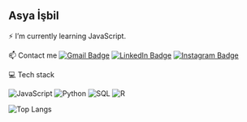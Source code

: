 ## Asya İşbil

⚡ I’m currently learning JavaScript.

<!--
📊 I use SQL daily. 
-->

📫 Contact me
[![Gmail Badge](https://img.shields.io/badge/-Gmail-D14836?style=flat-square&logo=Gmail&logoColor=white)](mailto:asyaisbill@gmail.com)
[![LinkedIn Badge](https://img.shields.io/badge/-LinkedIn-0077B5?style=flat-square&logo=LinkedIn&logoColor=white)](https://www.linkedin.com/in/asya-isbil/)
[![Instagram Badge](https://img.shields.io/badge/-Instagram-E4405F?style=flat-square&logo=Instagram&logoColor=white)](https://www.instagram.com/commentlines/)  

<!--
## 📚 Recommended Learning Resources
- [Python Docs](https://docs.python.org/3/)  
- [SQL Tutorial](https://www.w3schools.com/sql/)  
- [JavaScript Guide](https://developer.mozilla.org/en-US/docs/Web/JavaScript/Guide)


I would appreciate it if you could follow my Instagram account, where I share what I learn about programming.
-->
<!--
**asyaisbil/asyaisbil** is a ✨ _special_ ✨ repository because its `README.md` (this file) appears on your GitHub profile.

Here are some ideas to get you started:

- 🔭 I’m currently working on ...
- 🌱 I’m currently learning ...
- 👯 I’m looking to collaborate on ...
- 🤔 I’m looking for help with ...
- 💬 Ask me about ...
- 📫 How to reach me: ...
- 😄 Pronouns: ...
- ⚡ Fun fact: ...
-->

💻 Tech stack 

![JavaScript](https://img.shields.io/badge/JavaScript-F7DF1E?style=for-the-badge&logo=javascript&logoColor=black)
![Python](https://img.shields.io/badge/Python-3776AB?style=for-the-badge&logo=python&logoColor=white)
![SQL](https://img.shields.io/badge/SQL-4479A1?style=for-the-badge&logo=postgresql&logoColor=white)
![R](https://img.shields.io/badge/R-276DC3?style=for-the-badge&logo=r&logoColor=white)

<!--
![Swift](https://img.shields.io/badge/Swift-FA7343?style=for-the-badge&logo=swift&logoColor=white)
![C](https://img.shields.io/badge/C-A8B9CC?style=for-the-badge&logo=c&logoColor=white)
-->

![Top Langs](https://github-readme-stats.vercel.app/api/top-langs/?username=asyaisbil&layout=compact)

<!--

## 🚀 Featured Projects
- [Project 1](https://github.com/kullanici-adiniz/proje1) - Açıklama
- [Project 2](https://github.com/kullanici-adiniz/proje2) - Açıklama

## 📝 Blog Posts
- [Yazı 1 Başlığı](https://medium.com/@kullaniciadiniz)
- [Yazı 2 Başlığı](https://medium.com/@kullaniciadiniz)

total streak
![GitHub Streak](https://streak-stats.demolab.com?user=asyaisbil&theme=radical)


total contributions, total star vs gösteriyor.
![GitHub Stats](https://github-readme-stats.vercel.app/api?username=asyaisbil&show_icons=true&theme=radical)


profilimde hangi dil hangi oranda kullanılmış grafiği
![Top Langs](https://github-readme-stats.vercel.app/api/top-langs/?username=asyaisbil&layout=compact)

## 🏆 GitHub Trophies (github rozetlerim)
![Trophies](https://github-profile-trophy.vercel.app/?username=asyaisbil&theme=light)

dillerin ikonlarının gelişmiş halleri
<img src="https://cdn.jsdelivr.net/gh/devicons/devicon/icons/python/python-original.svg" width="40" height="40"/>  
<img src="https://cdn.jsdelivr.net/gh/devicons/devicon/icons/javascript/javascript-original.svg" width="40" height="40"/>
-->
